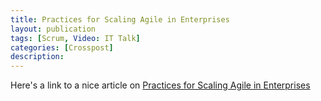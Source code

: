 ```yaml
---
title: Practices for Scaling Agile in Enterprises
layout: publication
tags: [Scrum, Video: IT Talk]
categories: [Crosspost]
description:
---
```


Here's a link to a nice article on <a href="http://www.infoq.com/news/2013/11/practices-scaling-agile#.UovXzcNjAEY.blogger">Practices for Scaling Agile in Enterprises</a>

